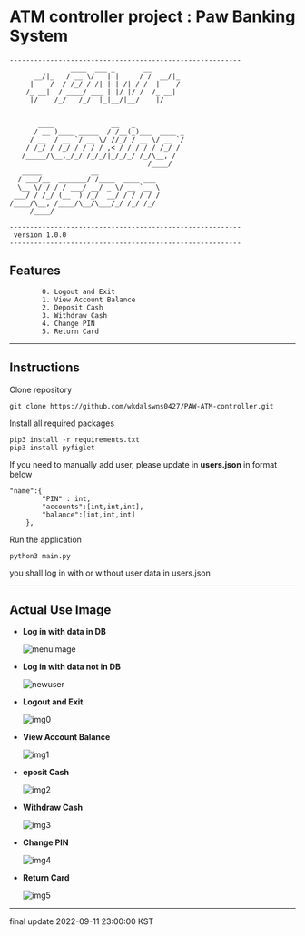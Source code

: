 # ATM controller project : Paw Banking System

```
---------------------------------------------------------
               ____  ___ _       __       
      __/|_   / __ \/   | |     / /  __/|_
     |    /  / /_/ / /| | | /| / /  |    /
    /_ __|  / ____/ ___ | |/ |/ /  /_ __| 
     |/    /_/   /_/  |_|__/|__/    |/    
                                          

       ____              __   _            
      / __ )____ _____  / /__(_)___  ____ _
     / __  / __ `/ __ \/ //_/ / __ \/ __ `/
    / /_/ / /_/ / / / / ,< / / / / / /_/ / 
   /_____/\__,_/_/ /_/_/|_/_/_/ /_/\__, /  
                                  /____/   
   _____            __                    
  / ___/__  _______/ /____  ____ ___      
  \__ \/ / / / ___/ __/ _ \/ __ `__ \     
 ___/ / /_/ (__  ) /_/  __/ / / / / /     
/____/\__, /____/\__/\___/_/ /_/ /_/      
     /____/                               

---------------------------------------------------------
 version 1.0.0
---------------------------------------------------------

```
## Features
```
        0. Logout and Exit     
        1. View Account Balance
        2. Deposit Cash        
        3. Withdraw Cash
        4. Change PIN
        5. Return Card
```
---
## Instructions
Clone repository
```
git clone https://github.com/wkdalswns0427/PAW-ATM-controller.git
```
Install all required packages
```
pip3 install -r requirements.txt
pip3 install pyfiglet
```
If you need to manually add user, please update in **users.json** in format below
```
"name":{
        "PIN" : int,
        "accounts":[int,int,int],
        "balance":[int,int,int]
    },
```
Run the application
```
python3 main.py
```
you shall log in with or without user data in users.json

---
## Actual Use Image
- **Log in with data in DB**

    ![menuimage](https://user-images.githubusercontent.com/68832065/189533662-9c3324a5-3580-4f20-98de-cc5210fe517f.JPG)

- **Log in with data not in DB**

    ![newuser](https://user-images.githubusercontent.com/68832065/189533669-427f498c-fdfa-4943-959a-e6163710f28b.JPG)

- **Logout and Exit**

    ![img0](https://user-images.githubusercontent.com/68832065/189533685-ec58d5da-b722-4c7a-99aa-49e5d9191763.JPG)

- **View Account Balance**

    ![img1](https://user-images.githubusercontent.com/68832065/189533691-36746548-d298-4e3b-b195-08ed9d22fae4.JPG)

- **eposit Cash**

    ![img2](https://user-images.githubusercontent.com/68832065/189533692-49ff2074-3606-4b63-a04f-8363adfd6770.JPG)

- **Withdraw Cash**

    ![img3](https://user-images.githubusercontent.com/68832065/189533693-c89c5432-8d7c-48e3-8564-78895ea076c8.JPG)

- **Change PIN**

    ![img4](https://user-images.githubusercontent.com/68832065/189533720-5175cc34-612d-47ae-a66e-ac5a66938e5b.JPG)

- **Return Card**

    ![img5](https://user-images.githubusercontent.com/68832065/189533721-fea7e7e0-7a06-458c-b812-403c9cacaf9f.JPG)

---
final update 2022-09-11 23:00:00 KST
